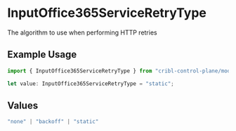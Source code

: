 # InputOffice365ServiceRetryType

The algorithm to use when performing HTTP retries

## Example Usage

```typescript
import { InputOffice365ServiceRetryType } from "cribl-control-plane/models";

let value: InputOffice365ServiceRetryType = "static";
```

## Values

```typescript
"none" | "backoff" | "static"
```